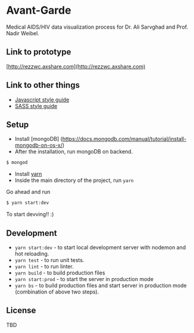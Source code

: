 # Avant-Garde

Medical AIDS/HIV data visualization process for Dr. Ali Sarvghad and Prof. Nadir Weibel.

## Link to prototype
[http://rezzwc.axshare.com](http://rezzwc.axshare.com)

## Link to other things
* [Javascript style guide](https://github.com/airbnb/javascript)
* [SASS style guide](https://github.com/airbnb/css)

## Setup

* Install [mongoDB] (https://docs.mongodb.com/manual/tutorial/install-mongodb-on-os-x/)
* After the installation, run mongoDB on backend.
```bash
$ mongod
```

* Install [yarn](https://yarnpkg.com/en/docs/install)
* Inside the main directory of the project, run `yarn`

Go ahead and run
```bash
$ yarn start:dev
```

To start devving!! :)

## Development

* `yarn start:dev` - to start local development server with nodemon and hot reloading.
* `yarn test` - to run unit tests.
* `yarn lint` - to run linter.
* `yarn build` - to build production files
* `yarn start:prod` - to start the server in production mode
* `yarn bs` - to build production files and start server in production mode (combination of above two steps).

## License
TBD
